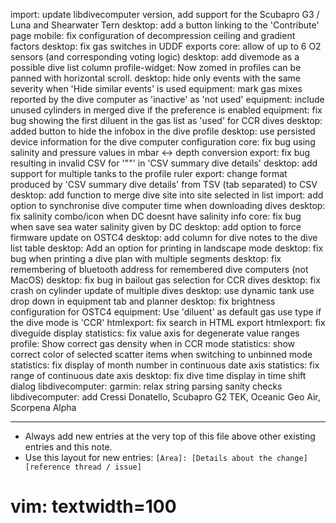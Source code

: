 import: update libdivecomputer version, add support for the Scubapro G3 / Luna and Shearwater Tern
desktop: add a button linking to the 'Contribute' page
mobile: fix configuration of decompression ceiling and gradient factors
desktop: fix gas switches in UDDF exports
core: allow of up to 6 O2 sensors (and corresponding voting logic)
desktop: add divemode as a possible dive list column
profile-widget: Now zomed in profiles can be panned with horizontal scroll.
desktop: hide only events with the same severity when 'Hide similar events' is used
equipment: mark gas mixes reported by the dive computer as 'inactive' as 'not used'
equipment: include unused cylinders in merged dive if the preference is enabled
equipment: fix bug showing the first diluent in the gas list as 'used' for CCR dives
desktop: added button to hide the infobox in the dive profile
desktop: use persisted device information for the dive computer configuration
core: fix bug using salinity and pressure values in mbar <-> depth conversion
export: fix bug resulting in invalid CSV for '""' in 'CSV summary dive details'
desktop: add support for multiple tanks to the profile ruler
export: change format produced by 'CSV summary dive details' from TSV (tab separated) to CSV
desktop: add function to merge dive site into site selected in list
import: add option to synchronise dive computer time when downloading dives
desktop: fix salinity combo/icon when DC doesnt have salinity info
core: fix bug when save sea water salinity given by DC
desktop: add option to force firmware update on OSTC4
desktop: add column for dive notes to the dive list table
desktop: Add an option for printing in landscape mode
desktop: fix bug when printing a dive plan with multiple segments
desktop: fix remembering of bluetooth address for remembered dive computers (not MacOS)
desktop: fix bug in bailout gas selection for CCR dives
desktop: fix crash on cylinder update of multiple dives
desktop: use dynamic tank use drop down in equipment tab and planner
desktop: fix brightness configuration for OSTC4
equipment: Use 'diluent' as default gas use type if the dive mode is 'CCR'
htmlexport: fix search in HTML export
htmlexport: fix diveguide display
statistics: fix value axis for degenerate value ranges
profile: Show correct gas density when in CCR mode
statistics: show correct color of selected scatter items when switching to unbinned mode
statistics: fix display of month number in continuous date axis
statistics: fix range of continuous date axis
desktop: fix dive time display in time shift dialog
libdivecomputer: garmin: relax string parsing sanity checks
libdivecomputer: add Cressi Donatello, Scubapro G2 TEK, Oceanic Geo Air, Scorpena Alpha

---
* Always add new entries at the very top of this file above other existing entries and this note.
* Use this layout for new entries: `[Area]: [Details about the change] [reference thread / issue]`
# vim: textwidth=100
